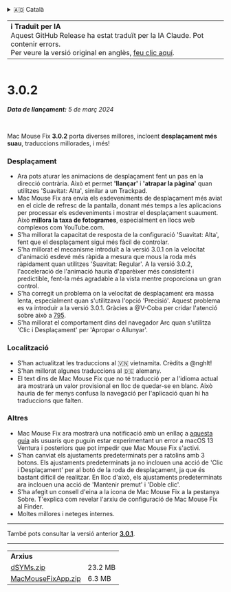 <details>
<summary>🇦🇩 Català</summary>

[🇬🇧 English (GitHub)](https://github.com/noah-nuebling/mac-mouse-fix/releases/tag/3.0.2)\
**🇦🇩 Català**\
[🇩🇪 Deutsch](https://redirect.macmousefix.com/?target=mmf-release&tag=3.0.2&locale=de)\
[🇪🇸 Español](https://redirect.macmousefix.com/?target=mmf-release&tag=3.0.2&locale=es)\
[🇫🇷 Français](https://redirect.macmousefix.com/?target=mmf-release&tag=3.0.2&locale=fr)\
[🇮🇩 Indonesia](https://redirect.macmousefix.com/?target=mmf-release&tag=3.0.2&locale=id)\
[🇮🇹 Italiano](https://redirect.macmousefix.com/?target=mmf-release&tag=3.0.2&locale=it)\
[🇭🇺 Magyar](https://redirect.macmousefix.com/?target=mmf-release&tag=3.0.2&locale=hu)\
[🇳🇱 Nederlands](https://redirect.macmousefix.com/?target=mmf-release&tag=3.0.2&locale=nl)\
[🇵🇱 Polski](https://redirect.macmousefix.com/?target=mmf-release&tag=3.0.2&locale=pl)\
[🇧🇷 Português (Brasil)](https://redirect.macmousefix.com/?target=mmf-release&tag=3.0.2&locale=pt-BR)\
[🇵🇹 Português (Portugal)](https://redirect.macmousefix.com/?target=mmf-release&tag=3.0.2&locale=pt-PT)\
[🇷🇴 Română](https://redirect.macmousefix.com/?target=mmf-release&tag=3.0.2&locale=ro)\
[🇸🇪 Svenska](https://redirect.macmousefix.com/?target=mmf-release&tag=3.0.2&locale=sv)\
[🇻🇳 Tiếng Việt](https://redirect.macmousefix.com/?target=mmf-release&tag=3.0.2&locale=vi)\
[🇹🇷 Türkçe](https://redirect.macmousefix.com/?target=mmf-release&tag=3.0.2&locale=tr)\
[🇨🇿 Čeština](https://redirect.macmousefix.com/?target=mmf-release&tag=3.0.2&locale=cs)\
[🇬🇷 Ελληνικά](https://redirect.macmousefix.com/?target=mmf-release&tag=3.0.2&locale=el)\
[🇷🇺 Русский](https://redirect.macmousefix.com/?target=mmf-release&tag=3.0.2&locale=ru)\
[🇺🇦 Українська](https://redirect.macmousefix.com/?target=mmf-release&tag=3.0.2&locale=uk)\
[🇮🇱 עברית](https://redirect.macmousefix.com/?target=mmf-release&tag=3.0.2&locale=he)\
[🇸🇦 العربية](https://redirect.macmousefix.com/?target=mmf-release&tag=3.0.2&locale=ar)\
[🇮🇳 हिन्दी](https://redirect.macmousefix.com/?target=mmf-release&tag=3.0.2&locale=hi)\
[🇹🇭 ไทย](https://redirect.macmousefix.com/?target=mmf-release&tag=3.0.2&locale=th)\
[🇨🇳 中文 (简体)](https://redirect.macmousefix.com/?target=mmf-release&tag=3.0.2&locale=zh-Hans)\
[🇨🇳 中文 (繁體)](https://redirect.macmousefix.com/?target=mmf-release&tag=3.0.2&locale=zh-Hant)\
[🇭🇰 中文（香港)](https://redirect.macmousefix.com/?target=mmf-release&tag=3.0.2&locale=zh-HK)\
[🇯🇵 日本語](https://redirect.macmousefix.com/?target=mmf-release&tag=3.0.2&locale=ja)\
[🇰🇷 한국어](https://redirect.macmousefix.com/?target=mmf-release&tag=3.0.2&locale=ko)\
[Help translate Mac Mouse Fix to different languages!](https://github.com/noah-nuebling/mac-mouse-fix/discussions/731)
</details>
<table align=><td>
<b>ℹ️ Traduït per IA</b><br>
Aquest GitHub Release ha estat traduït per la IA Claude. Pot contenir errors.<br>
Per veure la versió original en anglès, <a href="https://github.com/noah-nuebling/mac-mouse-fix/releases/tag/3.0.2">feu clic aquí</a>.
</td></table>

<table></table>

# 3.0.2
***Data de llançament:** 5 de març 2024*

<br>

Mac Mouse Fix **3.0.2** porta diverses millores, incloent **desplaçament més suau**, traduccions millorades, i més!

### Desplaçament

- Ara pots aturar les animacions de desplaçament fent un pas en la direcció contrària. Això et permet **'llançar'** i **'atrapar la pàgina'** quan utilitzes 'Suavitat: Alta', similar a un Trackpad.
- Mac Mouse Fix ara envia els esdeveniments de desplaçament més aviat en el cicle de refresc de la pantalla, donant més temps a les aplicacions per processar els esdeveniments i mostrar el desplaçament suaument. Això **millora la taxa de fotogrames**, especialment en llocs web complexos com YouTube.com.
- S'ha millorat la capacitat de resposta de la configuració 'Suavitat: Alta', fent que el desplaçament sigui més fàcil de controlar.
- S'ha millorat el mecanisme introduït a la versió 3.0.1 on la velocitat d'animació esdevé més ràpida a mesura que mous la roda més ràpidament quan utilitzes 'Suavitat: Regular'. A la versió 3.0.2, l'acceleració de l'animació hauria d'aparèixer més consistent i predictible, fent-la més agradable a la vista mentre proporciona un gran control.
- S'ha corregit un problema on la velocitat de desplaçament era massa lenta, especialment quan s'utilitzava l'opció 'Precisió'. Aquest problema es va introduir a la versió 3.0.1. Gràcies a @V-Coba per cridar l'atenció sobre això a [795](https://github.com/noah-nuebling/mac-mouse-fix/issues/795).
- S'ha millorat el comportament dins del navegador Arc quan s'utilitza 'Clic i Desplaçament' per 'Apropar o Allunyar'.

### Localització

- S'han actualitzat les traduccions al 🇻🇳 vietnamita. Crèdits a @nghlt!
- S'han millorat algunes traduccions al 🇩🇪 alemany.
- El text dins de Mac Mouse Fix que no té traducció per a l'idioma actual ara mostrarà un valor provisional en lloc de quedar-se en blanc. Això hauria de fer menys confusa la navegació per l'aplicació quan hi ha traduccions que falten.

### Altres

- Mac Mouse Fix ara mostrarà una notificació amb un enllaç a [aquesta guia](https://github.com/noah-nuebling/mac-mouse-fix/discussions/861) als usuaris que puguin estar experimentant un error a macOS 13 Ventura i posteriors que pot impedir que Mac Mouse Fix s'activi.
- S'han canviat els ajustaments predeterminats per a ratolins amb 3 botons. Els ajustaments predeterminats ja no inclouen una acció de 'Clic i Desplaçament' per al botó de la roda de desplaçament, ja que és bastant difícil de realitzar. En lloc d'això, els ajustaments predeterminats ara inclouen una acció de 'Mantenir premut' i 'Doble clic'.
- S'ha afegit un consell d'eina a la icona de Mac Mouse Fix a la pestanya Sobre. T'explica com revelar l'arxiu de configuració de Mac Mouse Fix al Finder.
- Moltes millores i neteges internes.

---

També pots consultar la versió anterior [**3.0.1**](https://redirect.macmousefix.com/?target=mmf-release&tag=3.0.1&locale=ca).

---

<table align="start">
<tr>
    <td colspan=2>
        <b>Arxius</b>
    </td>
</tr>
<tr>
    <td><a href="https://github.com/noah-nuebling/mac-mouse-fix/releases/download/3.0.2/dSYMs.zip">dSYMs.zip</a></td>
    <td>23.2 MB</td>
</tr>
<tr>
    <td><a href="https://github.com/noah-nuebling/mac-mouse-fix/releases/download/3.0.2/MacMouseFixApp.zip">MacMouseFixApp.zip</a></td>
    <td>6.3 MB</td>
</tr>
</table>